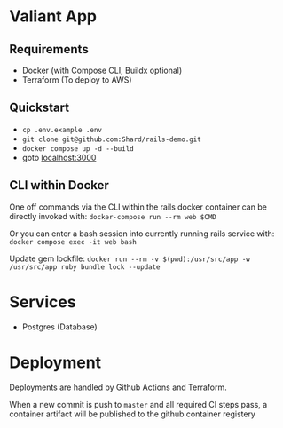 # Valiant App

## Requirements
- Docker (with Compose CLI, Buildx optional)
- Terraform (To deploy to AWS)

## Quickstart

- `cp .env.example .env`
- `git clone git@github.com:Shard/rails-demo.git`
- `docker compose up -d --build`
- goto [localhost:3000](http://localhost:3000)

## CLI within Docker
One off commands via the CLI within the rails docker container can be directly invoked with:
`docker-compose run --rm web $CMD`

Or you can enter a bash session into currently running rails service with:
`docker compose exec -it web bash`

Update gem lockfile:
`docker run --rm -v $(pwd):/usr/src/app -w /usr/src/app ruby bundle lock --update`

# Services
- Postgres (Database)

# Deployment
Deployments are handled by Github Actions and Terraform.

When a new commit is push to `master` and all required CI steps pass, a container artifact will be published to the github container registery 

